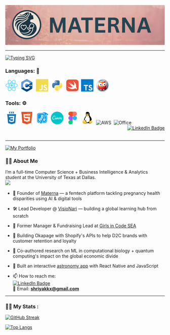 ![MasterHead](https://github.com/shriya77/shriya77/blob/main/White%20Minimalist%20Corporate%20Personal%20Profile%20LinkedIn%20Banner.png)
<div id="header" align="center">
</div>

---
[![Typing SVG](https://readme-typing-svg.demolab.com/?lines=A+founder+🌱;A+student+👩‍🎓;A+leader+🚀;A+programmer+👩🏻‍💻;A+content+creator+📸;An+Aspiring+intern+💼)](https://git.io/typing-svg)

<h3>Languages: 📝</h3>
<div>
  <img src="https://github.com/devicons/devicon/blob/master/icons/react/react-original.svg" title="React" alt="React" width="40" height="40"/>&nbsp;
  <img src="https://github.com/devicons/devicon/blob/master/icons/cplusplus/cplusplus-original.svg" title="C++" alt="C++" width="40" height="40"/>&nbsp;
  <img src="https://github.com/devicons/devicon/blob/master/icons/javascript/javascript-plain.svg" title="JavaScript" alt="JavaScript" width="40" height="40"/>&nbsp;
  <img src="https://github.com/devicons/devicon/blob/master/icons/python/python-original.svg" title="Python" alt="Python" width="40" height="40"/>&nbsp;
  <img src="https://github.com/devicons/devicon/blob/master/icons/swift/swift-original.svg" title="Swift" alt="Swift" width="40" height="40"/>&nbsp;
  <img src="https://github.com/devicons/devicon/blob/master/icons/typescript/typescript-original.svg" title="TypeScript" alt="TypeScript" width="40" height="40"/>&nbsp;
  <img src="https://github.com/devicons/devicon/blob/master/icons/prolog/prolog-original.svg" title="Prolog" alt="Prolog" width="40" height="40"/>&nbsp;
</div>

<h3>Tools: ⚙️</h3>
<div>
  <img src="https://github.com/devicons/devicon/blob/master/icons/css3/css3-plain-wordmark.svg" title="CSS3" alt="CSS" width="40" height="40"/>&nbsp;
  <img src="https://github.com/devicons/devicon/blob/master/icons/html5/html5-original.svg" title="HTML5" alt="HTML" width="40" height="40"/>&nbsp;
  <img src="https://github.com/devicons/devicon/blob/master/icons/xcode/xcode-plain.svg" title="Xcode" alt="Xcode" width="40" height="40"/>&nbsp;
  <img src="https://github.com/devicons/devicon/blob/master/icons/canva/canva-original.svg" title="Canva" alt="Canva" width="40" height="40"/>&nbsp;
  <img src="https://github.com/devicons/devicon/blob/master/icons/figma/figma-original.svg" title="Figma" alt="Figma" width="40" height="40"/>&nbsp;
  <img src="https://github.com/devicons/devicon/blob/master/icons/linux/linux-original.svg" title="Linux" alt="Linux" width="40" height="40"/>&nbsp;
  <img src="https://static-00.iconduck.com/assets.00/aws-icon-512x512-4v2f55fn.png" title="AWS" alt="AWS" width="40" height="40"
height="40"/>&nbsp;
  <img src="https://img.icons8.com/color/512/microsoft-office-2019.png" title="Microsoft Office" alt="Office" width="40" height="40"/>
</div>

<div id="badges" align="right">
  <a href="https://www.linkedin.com/in/shriya-kalyan-7b8130243/">
    <img src="https://img.shields.io/badge/LinkedIn-blue?style=for-the-badge&logo=linkedin&logoColor=white" alt="LinkedIn Badge"/>
  </a>
</div>

<img src="https://komarev.com/ghpvc/?username=shriya77&style=flat-square&color=blue" alt=""/>

---
[![My Portfolio](https://img.shields.io/badge/-Portfolio-black?style=for-the-badge&logo=vercel&logoColor=white)]([https://shriya-kalyan.netlify.app/](https://shriya-kalyan.netlify.app/))

### 👩‍💻 About Me

I’m a full-time Computer Science + Business Intelligence & Analytics student at the University of Texas at Dallas.  
<img src="https://media.giphy.com/media/WUlplcMpOCEmTGBtBW/giphy.gif" width="30">

- 🚀 Founder of [Materna](https://www.linkedin.com/company/materna-women) — a femtech platform tackling pregnancy health disparities using AI & digital tools  
- 🛠️ Lead Developer @ [VisioNari](https://visionari-women.netlify.app/) — building a global learning hub from scratch  
- 🔭 Former Manager & Fundraising Lead at [Girls in Code SEA](https://www.instagram.com/girlsincodesea/)  
- 🌱 Building Okapage with Shopify's APIs to help D2C brands with customer retention and loyalty
- 🧬 Co-authored research on ML in computational biology + quantum computing's impact on the global economic divide  
- 🌌 Built an interactive [astronomy app](https://github.com/acm-projects/Lumina) with React Native and JavaScript  

- 📫 How to reach me:  
  [![LinkedIn Badge](https://img.shields.io/badge/-Shriya%20Kalyan-blue?style=flat&logo=Linkedin&logoColor=white)](https://www.linkedin.com/in/shriya-kalyan-7b8130243/)  
  📩 Email: **shriyakkx@gmail.com**

---

### 👩‍🎓 My Stats :
[![GitHub Streak](http://github-readme-streak-stats.herokuapp.com?user=shriya77&theme=deepBlue&hide_border=true&date_format=M%20j%5B%2C%20Y%5D&currStreakNum=FFEF00&dates=00E4FF&sideNums=00FFEF&background=000000&ring=00E4FF)](https://git.io/streak-stats)

[![Top Langs](https://github-readme-stats.vercel.app/api/top-langs/?username=shriya77&count-private=true&theme=vision-friendly-dark)](https://github.com/shriya77/github-readme-stats)
